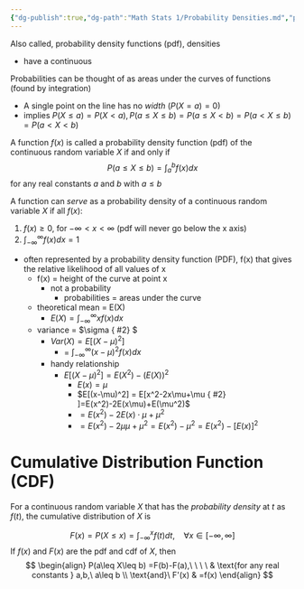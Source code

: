 ```yaml
---
{"dg-publish":true,"dg-path":"Math Stats 1/Probability Densities.md","permalink":"/math-stats-1/probability-densities/","created":"2024-10-03T16:59:59.447-04:00","updated":"2025-07-07T18:02:31.410-04:00"}
---
```


Also called, probability density functions (pdf), densities
- have a continuous 

Probabilities can be thought of as areas under the curves of functions (found by integration)
- A single point on the line has no *width* ($P(X=a)=0$)
- implies $P(X\leq a) = P(X<a),P(a\leq X \leq b) = P(a\leq X < b) = P(a<X\leq b) = P(a<X<b)$

A function $f(x)$ is called a probability density function (pdf) of the continuous random variable $X$ if and only if
$$P(a\leq X\leq b) = \int_a^bf(x)dx$$
for any real constants $a$ and $b$ with $a\leq b$

A function can *serve* as a probability density of a continuous random variable $X$ if all $f(x)$:
1. $f(x)\geq0,$ for $-\infty<x<\infty$ (pdf will never go below the x axis)
2. $\int_{-\infty}^\infty f(x)dx=1$



- often represented by a probability density function (PDF), f(x) that gives the relative likelihood of all values of x
	- f(x) = height of the curve at point x
		- not a probability
			- probabilities = areas under the curve
	- theoretical mean = E(X)
		- $E(X)= \int_{-\infty}^\infty xf(x)dx$
	- variance = $\sigma
{ #2}
$
		- $Var(X)=E[(X-\mu)^2]$ 
			- = $\int_{-\infty}^\infty (x-\mu)^2f(x)dx$
		- handy relationship
			-  $E[(X-\mu)^2]=E(X^2)-(E(X))^2$
				- $E(x)=\mu$
				- $E[(x-\mu)^2] = E[x^2-2x\mu+\mu
{ #2}
]=E(x^2)-2E(x\mu)+E(\mu^2)$
				- $=E(x^2)-2E(x)\cdot \mu +\mu^2$
				- $=E(x^2)-2\mu\mu+\mu^2= E(x^2)-\mu^2=E(x^2)-[E(x)]^2$
# Cumulative Distribution Function (CDF)
For a continuous random variable $X$ that has the *probability density* at $t$ as $f(t)$, the cumulative distribution of $X$ is

$$
F(x)=P(X\leq x)=\int_{-\infty}^xf(t)dt, \ \ \ \ \forall x\in[-\infty,\infty]
$$
If $f(x)$ and $F(x)$ are the pdf and cdf of $X$, then
$$
\begin{align}
P(a\leq X\leq b)  =F(b)-F(a),\ \ \ \  & \text{for any real constants } a,b,\ a\leq b
 \\
\text{and}\   F'(x)   & =f(x)
\end{align}
$$

